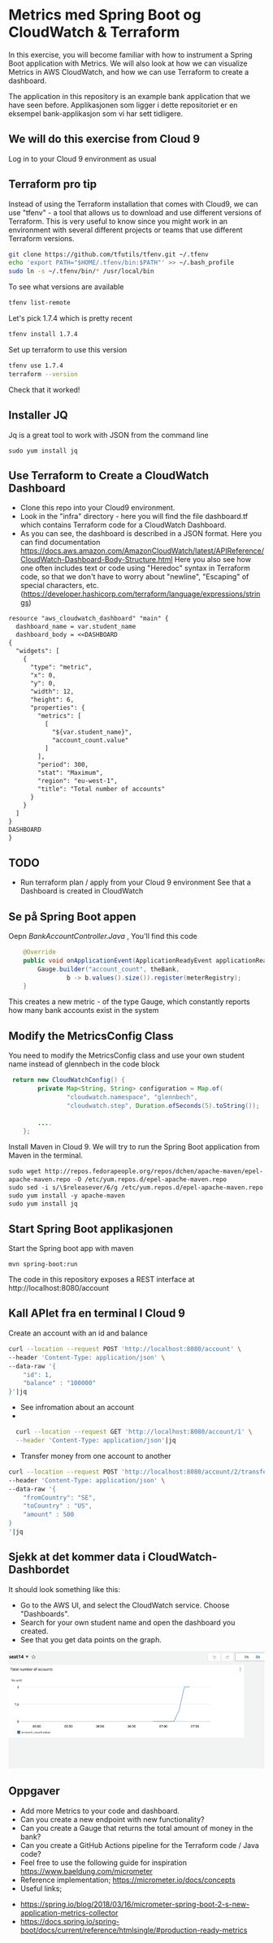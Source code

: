 # Metrics med Spring Boot og CloudWatch & Terraform


In this exercise, you will become familiar with how to instrument a Spring Boot application with Metrics. 
We will also look at how we can visualize Metrics in AWS CloudWatch, and how we can use Terraform to create a dashboard.

The application in this repository is an example bank application that we have seen before.
Applikasjonen som ligger i dette repositoriet er en eksempel bank-applikasjon som vi har sett tidligere. 


## We will do this exercise from Cloud 9

Log in to your Cloud 9 environment as usual


## Terraform pro tip 

Instead of using the Terraform installation that comes with Cloud9, we can use "tfenv" - a tool that 
allows us to download and use different versions of Terraform. This is very useful to know since you might work in an 
environment with several different projects or teams that use different Terraform versions.

```sh   
git clone https://github.com/tfutils/tfenv.git ~/.tfenv
echo 'export PATH="$HOME/.tfenv/bin:$PATH"' >> ~/.bash_profile
sudo ln -s ~/.tfenv/bin/* /usr/local/bin
```

To see what versions are available 

```sh
tfenv list-remote
```

Let's pick 1.7.4 which is pretty recent

```sh
tfenv install 1.7.4
```

Set up terraform to use this version 

```sh
tfenv use 1.7.4
terraform --version
```

Check that it worked!

## Installer JQ

Jq is a great tool to work with JSON from the command line 

```
sudo yum install jq
```

## Use Terraform to Create a CloudWatch Dashboard

* Clone this repo into your Cloud9 environment.
* Look in the "infra" directory - here you will find the file dashboard.tf which contains Terraform code for a CloudWatch Dashboard.
* As you can see, the dashboard is described in a JSON format. Here you can find documentation https://docs.aws.amazon.com/AmazonCloudWatch/latest/APIReference/CloudWatch-Dashboard-Body-Structure.html
Here you also see how one often includes text or code using "Heredoc" syntax in Terraform code, so that we don't have to worry about "newline", "Escaping" of special characters, etc. (https://developer.hashicorp.com/terraform/language/expressions/strings)

```hcl
resource "aws_cloudwatch_dashboard" "main" {
  dashboard_name = var.student_name
  dashboard_body = <<DASHBOARD
{
  "widgets": [
    {
      "type": "metric",
      "x": 0,
      "y": 0,
      "width": 12,
      "height": 6,
      "properties": {
        "metrics": [
          [
            "${var.student_name}",
            "account_count.value"
          ]
        ],
        "period": 300,
        "stat": "Maximum",
        "region": "eu-west-1",
        "title": "Total number of accounts"
      }
    }
  ]
}
DASHBOARD
}
```
## TODO 

* Run terraform plan / apply from your Cloud 9 environment See that a Dashboard is created in CloudWatch

## Se på Spring Boot appen 

Oepn *BankAccountController.Java* , You'll find this code

```java
    @Override
    public void onApplicationEvent(ApplicationReadyEvent applicationReadyEvent) {
        Gauge.builder("account_count", theBank,
                b -> b.values().size()).register(meterRegistry);
    }
```

This creates a new metric - of the type Gauge, which constantly reports how many bank accounts exist in the system

## Modify the MetricsConfig Class

You need to modify the MetricsConfig class and use your own student name instead of glennbech in the code block

````java
 return new CloudWatchConfig() {
        private Map<String, String> configuration = Map.of(
                "cloudwatch.namespace", "glennbech",
                "cloudwatch.step", Duration.ofSeconds(5).toString());
        
        ....
    };
````

Install Maven in Cloud 9. We will try to run the Spring Boot application from Maven in the terminal.

```
sudo wget http://repos.fedorapeople.org/repos/dchen/apache-maven/epel-apache-maven.repo -O /etc/yum.repos.d/epel-apache-maven.repo
sudo sed -i s/\$releasever/6/g /etc/yum.repos.d/epel-apache-maven.repo
sudo yum install -y apache-maven
sudo yum install jq
```

## Start Spring Boot applikasjonen 

Start the Spring boot app with maven 
```
mvn spring-boot:run
```

The code in this repository exposes a REST interface at http://localhost:8080/account

## Kall APIet fra en terminal I Cloud 9 

Create an account with an id and balance 

```sh
curl --location --request POST 'http://localhost:8080/account' \
--header 'Content-Type: application/json' \
--data-raw '{
    "id": 1,
    "balance" : "100000"
}'|jq
```

* See infromation about an account 
* 
```sh 
  curl --location --request GET 'http://localhost:8080/account/1' \
  --header 'Content-Type: application/json'|jq
```

* Transfer money from one account to another 

```sh
curl --location --request POST 'http://localhost:8080/account/2/transfer/3' \
--header 'Content-Type: application/json' \
--data-raw '{
    "fromCountry": "SE",
    "toCountry" : "US",
    "amount" : 500
}
'|jq
```

## Sjekk at det kommer data i CloudWatch- Dashbordet 


It should look something like this:

* Go to the AWS UI, and select the CloudWatch service. Choose "Dashboards".
* Search for your own student name and open the dashboard you created.
* See that you get data points on the graph.

![Alt text](img/dashboard.png  "a title")


## Oppgaver

* Add more Metrics to your code and dashboard.
* Can you create a new endpoint with new functionality?
* Can you create a Gauge that returns the total amount of money in the bank?
* Can you create a GitHub Actions pipeline for the Terraform code / Java code?
* Feel free to use the following guide for inspiration https://www.baeldung.com/micrometer
* Reference implementation; https://micrometer.io/docs/concepts
* Useful links; 

- https://spring.io/blog/2018/03/16/micrometer-spring-boot-2-s-new-application-metrics-collector
- https://docs.spring.io/spring-boot/docs/current/reference/htmlsingle/#production-ready-metrics

